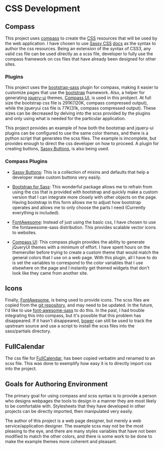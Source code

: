 # CSS Development

## Compass

This project uses [compass](http://compass-style.org) to create 
the [CSS](http://en.wikipedia.org/wiki/Cascading_Style_Sheets) resources 
that will be used by the web application.  I have chosen to 
use [Sassy CSS](http://sass-lang.com)
[docs](http://sass-lang.com/documentation/file.SASS_REFERENCE.html) 
as the syntax to author the css resources.  Being an extension of the 
syntax of CSS3, any valid css file can be used directly as a scss file,
developer to fully use the compass framework on css files that have 
already been designed for other sites.

### Plugins

This project uses the [bootstrap-sass](https://github.com/twbs/bootstrap-sass) 
plugin for compass, making it easier to customize pages that use the 
[bootstrap](http://getbootstrap.com/) framework.  Also, a helper for 
generating [jquery-ui](FIXME) themes,
[Compass UI](https://github.com/patrickward/compass-ui), is used in 
this probject.  At full size the bootstrap css file is 291K(120K,
compass compressed output), while the jqueryui css file is 77K(31k,
compass compressed output).  These sizes can be decreased by delving into
the scss provided by the plugins and only using what is needed for the
particular application.

This project provides an example of how both the 
bootstrap and jquery-ui plugins can be configured to use the same 
color themes, and there is a python script that generates the
scss files.  The example is imcomplete, but provides enough to 
direct the css developer on how to proceed.  A plugin for creating 
buttons, [Sassy Buttons](http://jaredhardy.com/sassy-buttons/), is also 
being used.

### Compass Plugins

-  [Sassy Buttons](http://jaredhardy.com/sassy-buttons/): 
   This is a collection of mixins and defaults that help a developer make
   custom buttons very easily.

-  [Bootstrap for Sass](https://github.com/thomas-mcdonald/bootstrap-sass): 
   This wonderful package allows me to refrain from using the css that is 
   provided with bootstrap and quickly make a custom version that I can 
   integrate more closely with other objects on the page.  Having bootstrap 
   in this form allows me to adjust how bootstrap operates and allows me 
   to only choose the parts I need (Currently everything is included).
   
-  [FontAwesome](http://fontawesome.io/):
   Instead of just using the basic css, I have chosen to use the 
   fontawesome-sass distribution.  This provides scalable vector icons
   to websites.
   
-  [Compass UI](https://github.com/patrickward/compass-ui): 
   This compass plugin provides the ability to generate jQueryUI themes
   with a minimum of effort.  I have spent hours on the themeroller before
   trying to create a custom theme that would match the general colors that 
   I use on a web page.  With this plugin, all I have to do is set the 
   variables to correspond to the color variables that I use elsewhere on the 
   page and I instantly get themed widgets that don't look like they came 
   from another site.
   

## Icons
Finally, [FontAwesome](http://fontawesome.io/), is 
being used to provide icons.  The scss files are 
copied from the
[git repository](https://github.com/FortAwesome/Font-Awesome/tree/master/scss),
and may need to be updated.  In the future, I'd like to use
[font-awesome-sass](https://github.com/FortAwesome/font-awesome-sass) to
do this.  In the past, I had trouble integrating this into compass,
but it's possible that this problem has disappeared.  If it hasn't
disappeared, [bower](http://bower.io) can still be used to track the
upstream source and use a script to install the scss files into the
sass/partials directory.

## FullCalendar

The css file for [FullCalendar](http://arshaw.com/fullcalendar/),
has been copied verbatim and renamed to an scss file.  This was 
done to exemplify how easy it is to directly import css into 
the project.

## Goals for Authoring Environment

The primary goal for using compass and scss syntax is to provide 
a person who designs webpages the tools to design in a manner they 
are most likely to be comfortable with.  Stylesheets that they have 
developed in other projects can be directly imported, then manipulated 
very easily.

The author of this project is a web page designer, but merely a 
web service/application designer.  The example scss may not be 
the most pleasing to the eye, and there are many styles variables 
that have not been modified to match the other colors, and there 
is some work to be done to make the example themes more coherent 
and pleasant.


